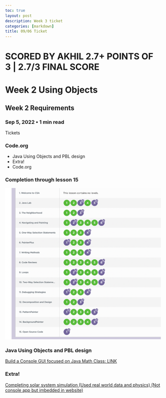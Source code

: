 ```yaml
---
toc: true
layout: post
description: Week 3 ticket
categories: [markdown]
title: 09/06 Ticket
---
```


# SCORED BY AKHIL 2.7+ POINTS OF 3 | 2.7/3 FINAL SCORE
# Week 2 Using Objects
## Week 2 Requirements

### Sep 5, 2022 • 1 min read

 Tickets

### Code.org
- Java Using Objects and PBL design
- Extra!
- Code.org

### Completion through lesson 15
![](https://raw.githubusercontent.com/TristanCopley/dnhs-blog/bac3b902597ea8ee9e72e761ac6dcefdd6f35cc3/images/Screen%20Shot%202022-09-06%20at%2010.12.50%20AM.png)


### Java Using Objects and PBL design
[Build a Console GUI focused on Java Math Class: LINK](https://tristancopley.github.io/dnhs-blog/jupyter/2022/09/06/menu.html)

### Extra!
[Completing solar system simulation (Used real world data and physics) (Not console app but imbedded in website)](https://tristancopley.github.io/dnhs-blog/)